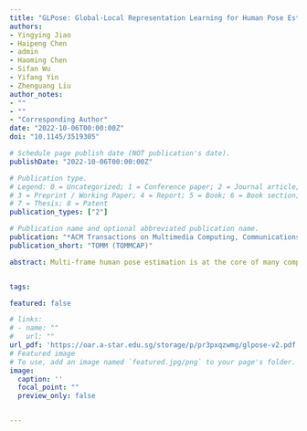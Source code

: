 ```yaml
---
title: "GLPose: Global-Local Representation Learning for Human Pose Estimation"
authors:
- Yingying Jiao
- Haipeng Chen
- admin
- Haoming Chen
- Sifan Wu
- Yifang Yin
- Zhenguang Liu
author_notes:
- ""
- ""
- "Corresponding Author"
date: "2022-10-06T00:00:00Z"
doi: "10.1145/3519305"

# Schedule page publish date (NOT publication's date).
publishDate: "2022-10-06T00:00:00Z"

# Publication type.
# Legend: 0 = Uncategorized; 1 = Conference paper; 2 = Journal article;
# 3 = Preprint / Working Paper; 4 = Report; 5 = Book; 6 = Book section;
# 7 = Thesis; 8 = Patent
publication_types: ["2"]

# Publication name and optional abbreviated publication name.
publication: "*ACM Transactions on Multimedia Computing, Communications, and Applications*"
publication_short: "TOMM (TOMMCAP)"

abstract: Multi-frame human pose estimation is at the core of many computer vision tasks. Although state-of-the-art approaches have demonstrated remarkable results for human pose estimation on static images, their performances inevitably come short when being applied to videos. A central issue lies in the visual degeneration of video frames induced by rapid motion and pose occlusion in dynamic environments. This problem, by nature, is insurmountable for a single frame. Therefore, incorporating complementary visual cues from other video frames becomes an intuitive paradigm. Current state-of-the-art methods usually leverage information from adjacent frames, which unfortunately place excessive focus on only the temporally nearby frames. In this paper, we argue that combining global semantically similar information and local temporal visual context will deliver more comprehensive and more robust representations for human pose estimation. Towards this end, we present an effective framework, namely global-local enhanced pose estimation (GLPose) network. Our framework consists of a feature processing module that conditionally incorporates global semantic information and local visual context to generate a robust human representation and a feature enhancement module that excavates complementary information from this aggregated representation to enhance keyframe features for precise estimation. We empirically find that the proposed GLpose outperforms existing methods by a large margin and achieves new state-of-the-art results on large benchmark datasets.


tags:

featured: false

# links:
# - name: ""
#   url: ""
url_pdf: 'https://oar.a-star.edu.sg/storage/p/pr3pxqzwmg/glpose-v2.pdf'
# Featured image
# To use, add an image named `featured.jpg/png` to your page's folder. 
image:
  caption: ''
  focal_point: ""
  preview_only: false


---
```


